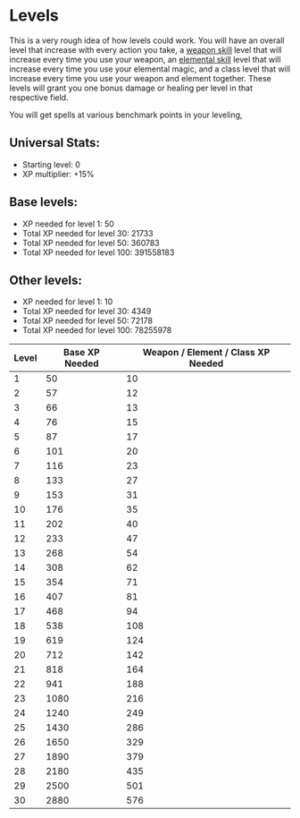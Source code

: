 # Levels

This is a very rough idea of how levels could work. You will have an overall level that increase with every action you take, a [weapon skill](weapons.md) level that will increase every time you use your weapon, an [elemental skill](elements.md) level that will increase every time you use your elemental magic, and a class level that will increase every time you use your weapon and element together. These levels will grant you one bonus damage or healing per level in that respective field.

You will get spells at various benchmark points in your leveling,

## Universal Stats:

- Starting level: 0
- XP multiplier: +15%

## Base levels:

- XP needed for level 1: 50
- Total XP needed for level 30: 21733
- Total XP needed for level 50: 360783
- Total XP needed for level 100: 391558183

## Other levels:

- XP needed for level 1: 10
- Total XP needed for level 30: 4349
- Total XP needed for level 50: 72178
- Total XP needed for level 100: 78255978

| Level | Base XP Needed | Weapon / Element / Class XP Needed |
| ----- | -------------- | ---------------------------------- |
| 1     | 50             | 10                                 |
| 2     | 57             | 12                                 |
| 3     | 66             | 13                                 |
| 4     | 76             | 15                                 |
| 5     | 87             | 17                                 |
| 6     | 101            | 20                                 |
| 7     | 116            | 23                                 |
| 8     | 133            | 27                                 |
| 9     | 153            | 31                                 |
| 10    | 176            | 35                                 |
| 11    | 202            | 40                                 |
| 12    | 233            | 47                                 |
| 13    | 268            | 54                                 |
| 14    | 308            | 62                                 |
| 15    | 354            | 71                                 |
| 16    | 407            | 81                                 |
| 17    | 468            | 94                                 |
| 18    | 538            | 108                                |
| 19    | 619            | 124                                |
| 20    | 712            | 142                                |
| 21    | 818            | 164                                |
| 22    | 941            | 188                                |
| 23    | 1080           | 216                                |
| 24    | 1240           | 249                                |
| 25    | 1430           | 286                                |
| 26    | 1650           | 329                                |
| 27    | 1890           | 379                                |
| 28    | 2180           | 435                                |
| 29    | 2500           | 501                                |
| 30    | 2880           | 576                                |
